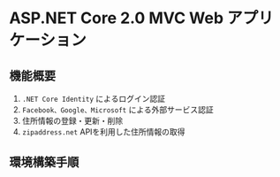 # ASP.NET Core 2.0 MVC Web アプリケーション

## 機能概要

1. `.NET Core Identity` によるログイン認証  
2. `Facebook、Google、Microsoft` による外部サービス認証  
3. 住所情報の登録・更新・削除  
4. `zipaddress.net` APIを利用した住所情報の取得  


## 環境構築手順



